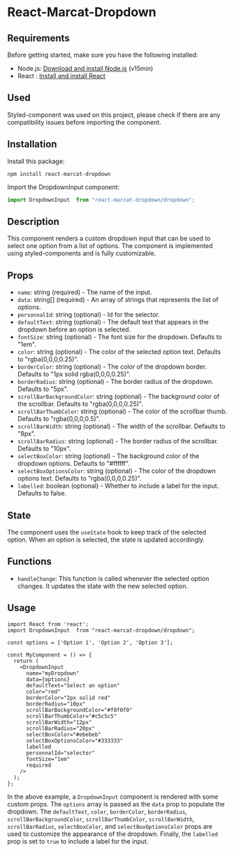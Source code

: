 # React-Marcat-Dropdown

## Requirements

Before getting started, make sure you have the following installed:

- Node.js: [Download and install Node.js](https://nodejs.org) (v15min)
- React : [Install and install React](https://react.dev)

## Used

Styled-component was used on this project, please check if there are any compatibility issues before importing the component.

## Installation

Install this package:

```shell
npm install react-marcat-dropdown
```

Import the DropdownInput component:

```js
import DropdownInput  from "react-marcat-dropdown/dropdown";
```

## Description
This component renders a custom dropdown input that can be used to select one option from a list of options. The component is implemented using styled-components and is fully customizable.

## Props

- `name`: string (required) - The name of the input.
- `data`: string[] (required) - An array of strings that represents the list of options.
- `personnalId`: string (optional) - Id for the selector.
- `defaultText`: string (optional) - The default text that appears in the dropdown before an option is selected.
- `fontSize`: string (optional) - The font size for the dropdown. Defaults to "1em".
- `color`: string (optional) - The color of the selected option text. Defaults to "rgba(0,0,0,0.25)".
- `borderColor`: string (optional) - The color of the dropdown border. Defaults to "1px solid rgba(0,0,0,0.25)".
- `borderRadius`: string (optional) - The border radius of the dropdown. Defaults to "5px".
- `scrollBarBackgroundColor`: string (optional) - The background color of the scrollbar. Defaults to "rgba(0,0,0,0.25)".
- `scrollBarThumbColor`: string (optional) - The color of the scrollbar thumb. Defaults to "rgba(0,0,0,0.5)".
- `scrollBarWidth`: string (optional) - The width of the scrollbar. Defaults to "8px".
- `scrollBarRadius`: string (optional) - The border radius of the scrollbar. Defaults to "10px".
- `selectBoxColor`: string (optional) - The background color of the dropdown options. Defaults to "#ffffff".
- `selectBoxOptionsColor`: string (optional) - The color of the dropdown options text. Defaults to "rgba(0,0,0,0.25)".
- `labelled`: boolean (optional) - Whether to include a label for the input. Defaults to false.

## State

The component uses the `useState` hook to keep track of the selected option. When an option is selected, the state is updated accordingly.

## Functions

- `handleChange`: This function is called whenever the selected option changes. It updates the state with the new selected option.

## Usage

```tsx
import React from 'react';
import DropdownInput  from "react-marcat-dropdown/dropdown";

const options = ['Option 1', 'Option 2', 'Option 3'];

const MyComponent = () => {
  return (
    <DropdownInput
      name="myDropdown"
      data={options}
      defaultText="Select an option"
      color="red"
      borderColor="2px solid red"
      borderRadius="10px"
      scrollBarBackgroundColor="#f0f0f0"
      scrollBarThumbColor="#c5c5c5"
      scrollBarWidth="12px"
      scrollBarRadius="20px"
      selectBoxColor="#ebebeb"
      selectBoxOptionsColor="#333333"
      labelled
      personnalId="selector"
      fontSize="1em"
      required
    />
  );
};
```

In the above example, a `DropdownInput` component is rendered with some custom props. The `options` array is passed as the `data` prop to populate the dropdown. The `defaultText`, `color`, `borderColor`, `borderRadius`, `scrollBarBackgroundColor`, `scrollBarThumbColor`, `scrollBarWidth`, `scrollBarRadius`, `selectBoxColor`, and `selectBoxOptionsColor` props are used to customize the appearance of the dropdown. Finally, the `labelled` prop is set to `true` to include a label for the input.
